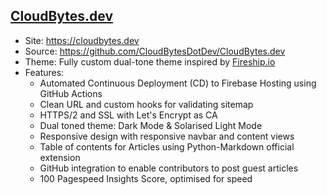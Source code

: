## [CloudBytes.dev](https://cloudbytes.dev)
- Site: https://cloudbytes.dev
- Source: https://github.com/CloudBytesDotDev/CloudBytes.dev
- Theme: Fully custom dual-tone theme inspired by [Fireship.io](https://fireship.io)
- Features:
    * Automated Continuous Deployment (CD) to Firebase Hosting using GitHub Actions
    * Clean URL and custom hooks for validating sitemap
    * HTTPS/2 and SSL with Let's Encrypt as CA
    * Dual toned theme: Dark Mode & Solarised Light Mode
    * Responsive design with responsive navbar and content views
    * Table of contents for Articles using Python-Markdown official extension
    * GitHub integration to enable contributors to post guest articles
    * 100 Pagespeed Insights Score, optimised for speed